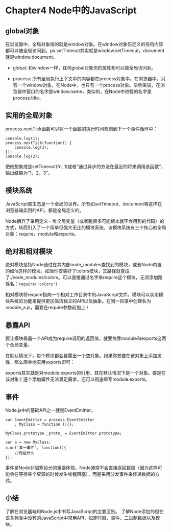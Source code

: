 # Chapter4 Node中的JavaScript #

## global对象 ##
在浏览器中，全局对象指的就是window对象。在window对象伤定义的任何内容都可以被全局访问到。ps.setTimeout其实就是window.setTimeout，document就是window.document。

* global: 和window一样，任何global对象伤的属性都可以被全局访问到。

* process: 所有全局执行上下文中的内容都在process对象中。在浏览器中，只有一个window对象，在Node中，也只有一个process对象。举例来说，在浏览器中窗口的名字是window.name，类似的，在Node中进程的名字是process.title。

## 实用的全局对象 ##
process.nextTick函数可以将一个函数的执行时间规划到下一个事件循环中：
	
	console.log(1);
	process.nextTick(function() {
		console.log(3);
	});
	console.log(2);
把他想象成是setTimeout(fn, 1)或者“通过异步的方法在最近的将来调用该函数”，输出结果为“1，2，3”。

## 模块系统 ##
JavaScript原生态是一个全局的世界。所有如setTimeout、document等这样在浏览器端实用的API，都是全局定义的。

Node摒弃了采用定义一堆全局变量（或者跑很多可能根本就不会用到的代码）的方式，转而引入了一个简单但强大无比的模块系统，该模块系统有三个核心的全局对象：require、module和exports。

## 绝对和相对模块 ##
绝对模块是指Node通过在其内部node_modules查找到的模块，或者Node内置的如fs这样的模块。如当你安装好了colors模块，其路径就变成了./node_modules/colors。可以直接通过名字来require这个模块，无须添加路径名：`require('colors')`

相对模块将require指向一个相对工作目录中的JavaScript文件。模块可以实用模块系统的功能来提供更加简洁独立的API以及抽象。在同一目录中创建名为module_a.js，需要在require参数前加上./

## 暴露API ##
要让模块暴露一个API成为require调用的返回值，就要依靠module和exports这两个全局变量。

在默认情况下，每个模块都会暴露出一个空对象。如果你想要在该对象上添加属性，那么简单地实用exports即可：

exports其实就是对module.exports的引用，其在默认情况下是一个对象。要是在该对象上逐个添加属性无法满足需求，还可以彻底重写module.exports。

## 事件 ##
Node.js中的基础API之一就是EventEmitter。

	var EventEmitter = process.EventEmitter
		, MyClass = function (){};

	MyClass.prototype._proto_ = EventEmitter.prototype;

	var a = new MyClass;
	a.on('某一事件', function(){
		//做些什么
	});
事件是Node非阻塞设计的重要体现。Node通常不会直接返回数据（因为这样可能会在等待某个资源的时候发生线程阻塞），而是采用分发事件来传递数据的方式。

## 小结 ##
了解在浏览器端和Node.js中书写JavaScript的主要区别。
了解Node添加的但在语言标准中没有的JavaScript中常用API，如定时器、事件、二进制数据以及模块。